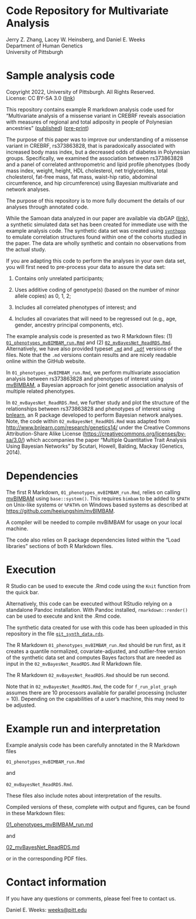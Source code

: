 Code Repository for Multivariate Analysis
================
Jerry Z. Zhang, Lacey W. Heinsberg, and Daniel E. Weeks<br/>Department
of Human Genetics<br/>University of Pittsburgh



# Sample analysis code

Copyright 2022, University of Pittsburgh. All Rights Reserved.  
License: CC BY-SA 3.0
([link](https://creativecommons.org/licenses/by-sa/3.0/))

This repository contains example R markdown analysis code used for
“Multivariate analysis of a missense variant in CREBRF reveals
association with measures of regional and total adiposity in people of
Polynesian ancestries” 
([published](https://onlinelibrary.wiley.com/doi/10.1002/gepi.22508))
([pre-print](https://www.medrxiv.org/content/10.1101/2022.09.08.22279720v1))

The purpose of this paper was to improve our understanding of a missense
variant in CREBRF, rs373863828, that is paradoxically associated with
increased body mass index, but a decreased odds of diabetes in
Polynesian groups. Specifically, we examined the association between
rs373863828 and a panel of correlated anthropometric and lipid profile
phenotypes (body mass index, weight, height, HDL cholesterol, net
triglycerides, total cholesterol, fat-free mass, fat mass, waist-hip
ratio, abdominal circumference, and hip circumference) using Bayesian
multivariate and network analyses.

The purpose of this repository is to more fully document the details of
our analyses through annotated code.

While the Samoan data analyzed in our paper are available via dbGAP
([link](https://www.ncbi.nlm.nih.gov/projects/gap/cgi-bin/study.cgi?study_id=phs000914.v1.p1)),
a synthetic simulated data set has been created for immediate use with
the example analysis code. The synthetic data set was created using
[`synthpop`](https://cran.r-project.org/web/packages/synthpop/index.html)
to emulate correlation structures found within one of the cohorts
studied in the paper. The data are wholly synthetic and contain no
observations from the actual study.

If you are adapting this code to perform the analyses in your own data
set, you will first need to pre-process your data to assure the data
set:

1.  Contains only unrelated participants;

2.  Uses additive coding of genotype(s) (based on the number of minor
    allele copies) as 0, 1, 2;

3.  Includes all correlated phenotypes of interest; and

4.  Includes all covariates that will need to be regressed out (e.g.,
    age, gender, ancestry principal components, etc).

The example analysis code is presented as two R Markdown files: (1)
[`01_phenotypes_mvBIMBAM_run.Rmd`](./01_phenotypes_mvBIMBAM_run.Rmd) and
(2) [`02_mvBayesNet_ReadRDS.Rmd`](./02_mvBayesNet_ReadRDS.Rmd).
Alternatively, we have also provided typeset
[`.md`](./01_phenotypes_mvBIMBAM_run.md) and
[`.pdf`](./01_phenotypes_mvBIMBAM_run.pdf) versions of the files. Note
that the `.md` versions contain results and are nicely readable online
within the GitHub website.

In `01_phenotypes_mvBIMBAM_run.Rmd`, we perform multivariate association
analysis between rs373863828 and phenotypes of interest using
[mvBIMBAM](https://github.com/heejungshim/mvBIMBAM), a Bayesian approach
for joint genetic association analysis of multiple related phenotypes.

In `02_mvBayesNet_ReadRDS.Rmd`, we further study and plot the structure
of the relationships between rs373863828 and phenotypes of interest
using [bnlearn](https://www.bnlearn.com/), an R package developed to
perform Bayesian network analyses. Note, the code within
`02_mvBayesNet_ReadRDS.Rmd` was adapted from
<http://www.bnlearn.com/research/genetics14/> under the Creative Commons
Attribution-Share Alike License
(<https://creativecommons.org/licenses/by-sa/3.0/>) which accompanies
the paper “Multiple Quantitative Trait Analysis Using Bayesian Networks”
by Scutari, Howell, Balding, Mackay (Genetics, 2014).

# Dependencies

The first R Markdown, `01_phenotypes_mvBIMBAM_run.Rmd`, relies on
calling [mvBIMBAM](https://github.com/heejungshim/mvBIMBAM) using
`base::system()`. This requires `bimbam` to be added to `$PATH` on
Unix-like systems or `%PATH%` on Windows based systems as described at
<https://github.com/heejungshim/mvBIMBAM>.

A compiler will be needed to compile mvBIMBAM for usage on your local
machine.

The code also relies on R package dependencies listed within the “Load
libraries” sections of both R Markdown files.

# Execution

R Studio can be used to execute the .Rmd code using the `Knit` function
from the quick bar.

Alternatively, this code can be executed without RStudio relying on a
standalone Pandoc installation. With Pandoc installed,
`rmarkdown::render()` can be used to execute and knit the .Rmd code.

The synthetic data created for use with this code has been uploaded in
this repository in the file
[`git_synth_data.rds`](./git_synth_data.rds).

The R Markdown `01_phenotypes_mvBIMBAM_run.Rmd` should be run first, as
it creates a quantile normalized, covariate-adjusted, and outlier-free
version of the synthetic data set and computes Bayes factors that are
needed as input in the `02_mvBayesNet_ReadRDS.Rmd` R Markdown file.

The R Markdown `02_mvBayesNet_ReadRDS.Rmd` should be run second.

Note that in `02_mvBayesNet_ReadRDS.Rmd`, the code for
`f_run_plot_graph` assumes there are 10 processors available for
parallel processing (ncluster = 10). Depending on the capabilities of a
user’s machine, this may need to be adjusted.

# Example run and interpretation

Example analysis code has been carefully annotated in the R Markdown
files

`01_phenotypes_mvBIMBAM_run.Rmd`

and

`02_mvBayesNet_ReadRDS.Rmd`.

These files also include notes about interpretation of the results.

Compiled versions of these, complete with output and figures, can be found in these Markdown files:

[01_phenotypes_mvBIMBAM_run.md](https://github.com/lwheinsberg/mvCREBRF/blob/master/01_phenotypes_mvBIMBAM_run.md)

and

[02_mvBayesNet_ReadRDS.md](https://github.com/lwheinsberg/mvCREBRF/blob/master/02_mvBayesNet_ReadRDS.md)

or in the corresponding PDF files.

# Contact information

If you have any questions or comments, please feel free to contact us.

Daniel E. Weeks: <weeks@pitt.edu>
